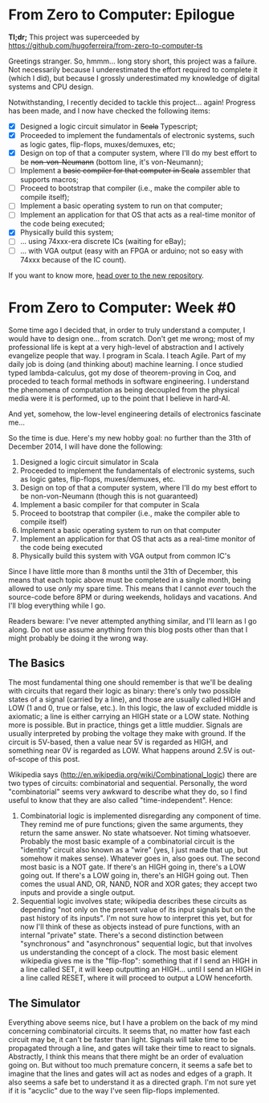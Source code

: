 From Zero to Computer: Epilogue
==============================

**Tl;dr;** This project was superceeded by https://github.com/hugoferreira/from-zero-to-computer-ts

Greetings stranger. So, hmmm... long story short, this project was a failure. Not necessarily because I underestimated the effort required to complete it (which I did), but because I grossly underestimated my knowledge of digital systems and CPU design. 

Notwithstanding, I recently decided to tackle this project... again! Progress has been made, and I now have checked the following items:

 - [x] Designed a logic circuit simulator in ~~Scala~~ Typescript;
 - [x] Proceeded to implement the fundamentals of electronic systems, such as logic gates, flip-flops, muxes/demuxes, etc;
 - [x] Design on top of that a computer system, where I'll do my best effort to be ~~non-von-Neumann~~ (bottom line, it's von-Neumann);
 - [ ] Implement a ~~basic compiler for that computer in Scala~~ assembler that supports macros;
 - [ ] Proceed to bootstrap that compiler (i.e., make the compiler able to compile itself);
 - [ ] Implement a basic operating system to run on that computer;
 - [ ] Implement an application for that OS that acts as a real-time monitor of the code being executed;
 - [x] Physically build this system;
 - [ ] ... using 74xxx-era discrete ICs (waiting for eBay);
 - [ ] ... with VGA output (easy with an FPGA or arduino; not so easy with 74xxx because of the IC count).

If you want to know more, [head over to the new repository](https://github.com/hugoferreira/from-zero-to-computer-ts).

From Zero to Computer: Week #0
==============================

Some time ago I decided that, in order to truly understand a computer, I would have to design one... from scratch. Don't get me wrong; most of my professional life is kept at a very high-level of abstraction and I actively evangelize people that way. I program in Scala. I teach Agile. Part of my daily job is doing (and thinking about) machine learning. I once studied typed lambda-calculus, got my dose of theorem-proving in Coq, and proceded to teach formal methods in software engineering. I understand the phenomena of computation as being decoupled from the physical media were it is performed, up to the point that I believe in hard-AI.

And yet, somehow, the low-level engineering details of electronics fascinate me...

So the time is due. Here's my new hobby goal: no further than the 31th of December 2014, I will have done the following:

1. Designed a logic circuit simulator in Scala
2. Proceeded to implement the fundamentals of electronic systems, such as logic gates, flip-flops, muxes/demuxes, etc.
3. Design on top of that a computer system, where I'll do my best effort to be non-von-Neumann (though this is not guaranteed)
4. Implement a basic compiler for that computer in Scala
5. Proceed to bootstrap that compiler (i.e., make the compiler able to compile itself)
6. Implement a basic operating system to run on that computer
7. Implement an application for that OS that acts as a real-time monitor of the code being executed
8. Physically build this system with VGA output from common IC's

Since I have little more than 8 months until the 31th of December, this means that each topic above must be completed in a single month, being allowed to use *only* my spare time. This means that I cannot *ever* touch the source-code before 8PM or during weekends, holidays and vacations. And I'll blog everything while I go.

Readers beware: I've never attempted anything similar, and I'll learn as I go along. Do not use assume anything from this blog posts other than that I might probably be doing it the wrong way.

The Basics
----------

The most fundamental thing one should remember is that we'll be dealing with circuits that regard their logic as binary: there's only two possible states of a signal (carried by a line), and those are usually called HIGH and LOW (1 and 0, true or false, etc.). In this logic, the law of excluded middle is axiomatic; a line is either carrying an HIGH state or a LOW state. Nothing more is possible. But in practice, things get a little muddier. Signals are usually interpreted by probing the voltage they make with ground. If the circuit is 5V-based, then a value near 5V is regarded as HIGH, and something near 0V is regarded as LOW. What happens around 2.5V is out-of-scope of this post.

Wikipedia says (http://en.wikipedia.org/wiki/Combinational_logic) there are two types of circuits: combinatorial and sequential. Personally, the word "combinatorial" seems very awkward to describe what they do, so I find useful to know that they are also called "time-independent". Hence:

1. Combinatorial logic is implemented disregarding any component of time. They remind me of pure functions; given the same arguments, they return the same answer. No state whatsoever. Not timing whatsoever. Probably the most basic example of a combinatorial circuit is the "identity" circuit also known as a "wire" (yes, I just made that up, but somehow it makes sense). Whatever goes in, also goes out. The second most basic is a NOT gate. If there's an HIGH going in, there's a LOW going out. If there's a LOW going in, there's an HIGH going out. Then comes the usual AND, OR, NAND, NOR and XOR gates; they accept two inputs and provide a single output.
2. Sequential logic involves state; wikipedia describes these circuits as depending "not only on the present value of its input signals but on the past history of its inputs". I'm not sure how to interpret this yet, but for now I'll think of these as objects instead of pure functions, with an internal "private" state. There's a second distinction between "synchronous" and "asynchronous" sequential logic, but that involves us understanding the concept of a clock. The most basic element wikipedia gives me is the "flip-flop": something that if I send an HIGH in a line called SET, it will keep outputting an HIGH... until I send an HIGH in a line called RESET, where it will proceed to output a LOW henceforth.

The Simulator
-------------

Everything above seems nice, but I have a problem on the back of my mind concerning combinatorial circuits. It seems that, no matter how fast each circuit may be, it can't be faster than light. Signals will take time to be propagated through a line, and gates will take their time to react to signals. Abstractly, I think this means that there might be an order of evaluation going on. But without too much premature concern, it seems a safe bet to imagine that the lines and gates will act as nodes and edges of a graph. It also seems a safe bet to understand it as a directed graph. I'm not sure yet if it is "acyclic" due to the way I've seen flip-flops implemented.
